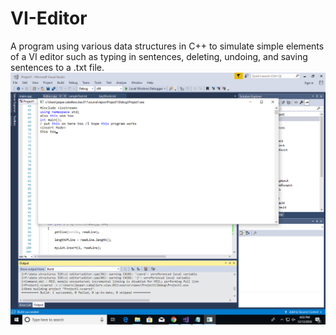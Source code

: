 # VI-Editor
A program using various data structures in C++ to simulate simple elements of a VI editor such as typing in sentences, deleting, undoing, and saving sentences to a .txt file. 
<img src="VI-editor sample output.png">

